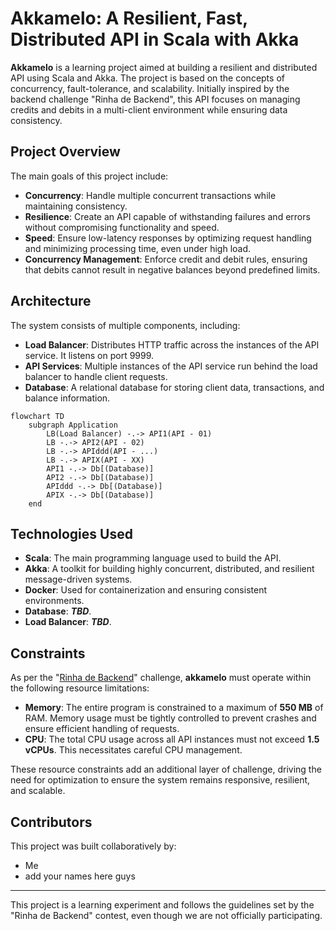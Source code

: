 # Akkamelo: A Resilient, Fast, Distributed API in Scala with Akka

**Akkamelo** is a learning project aimed at building a resilient and distributed API using Scala and Akka. The project is based on the concepts of concurrency, fault-tolerance, and scalability. Initially inspired by the backend challenge "Rinha de Backend", this API focuses on managing credits and debits in a multi-client environment while ensuring data consistency.

## Project Overview

The main goals of this project include:

- **Concurrency**: Handle multiple concurrent transactions while maintaining consistency.
- **Resilience**: Create an API capable of withstanding failures and errors without compromising functionality and speed.
- **Speed**: Ensure low-latency responses by optimizing request handling and minimizing processing time, even under high load.
- **Concurrency Management**: Enforce credit and debit rules, ensuring that debits cannot result in negative balances beyond predefined limits.

## Architecture

The system consists of multiple components, including:

- **Load Balancer**: Distributes HTTP traffic across the instances of the API service. It listens on port 9999.
- **API Services**: Multiple instances of the API service run behind the load balancer to handle client requests.
- **Database**: A relational database for storing client data, transactions, and balance information.

```mermaid
flowchart TD
    subgraph Application
        LB(Load Balancer) -.-> API1(API - 01)
        LB -.-> API2(API - 02)
        LB -.-> APIddd(API - ...)
        LB -.-> APIX(API - XX)
        API1 -.-> Db[(Database)]
        API2 -.-> Db[(Database)]
        APIddd -.-> Db[(Database)]
        APIX -.-> Db[(Database)]
    end
```

## Technologies Used

- **Scala**: The main programming language used to build the API.
- **Akka**: A toolkit for building highly concurrent, distributed, and resilient message-driven systems.
- **Docker**: Used for containerization and ensuring consistent environments.
- **Database**: **_TBD_**.
- **Load Balancer**: **_TBD_**.

## Constraints

As per the "[Rinha de Backend](https://github.com/zanfranceschi/rinha-de-backend-2024-q1)" challenge, **akkamelo** must operate within the following resource limitations:

- **Memory**: The entire program is constrained to a maximum of **550 MB** of RAM. Memory usage must be tightly controlled to prevent crashes and ensure efficient handling of requests.
- **CPU**: The total CPU usage across all API instances must not exceed **1.5 vCPUs**. This necessitates careful CPU management.

These resource constraints add an additional layer of challenge, driving the need for optimization to ensure the system remains responsive, resilient, and scalable.

## Contributors

This project was built collaboratively by:

- Me
- add your names here guys

---

This project is a learning experiment and follows the guidelines set by the "Rinha de Backend" contest, even though we are not officially participating.
